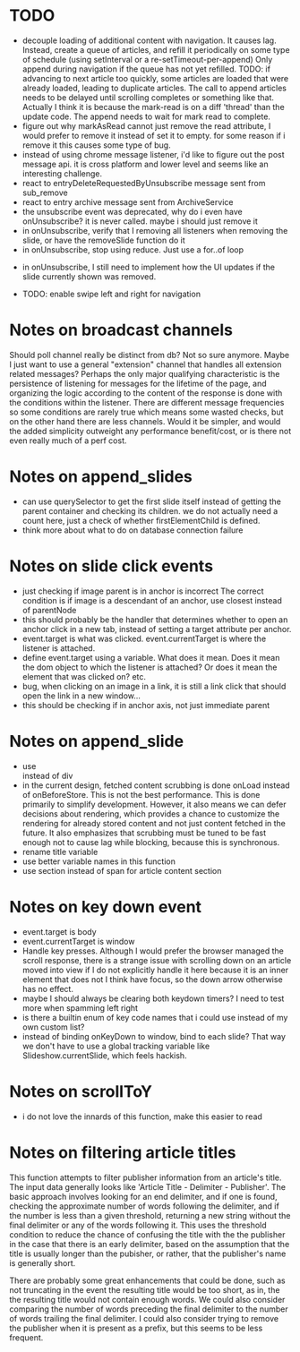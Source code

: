 # TODO

* decouple loading of additional content with navigation. It causes
lag. Instead, create a queue of articles, and refill it periodically on
some type of schedule (using setInterval or a re-setTimeout-per-append)
Only append during navigation if the queue has not yet refilled.
TODO: if advancing to next article too quickly, some articles are loaded
that were already loaded, leading to duplicate articles. The call to append
articles needs to be delayed until scrolling completes or something like
that. Actually I think it is because the mark-read is on a diff 'thread'
than the update code. The append needs to wait for mark read to complete.
* figure out why markAsRead cannot just remove the read attribute, I would
prefer to remove it instead of set it to empty. for some reason if i remove it
this causes some type of bug.
* instead of using chrome message listener, i'd like to figure out the
post message api. it is cross platform and lower level and seems like an
interesting challenge.
* react to entryDeleteRequestedByUnsubscribe message sent from
sub_remove
* react to entry archive message sent from ArchiveService
* the unsubscribe event was deprecated, why do i even have onUnsubscribe? it
is never called. maybe i should just remove it
* in onUnsubscribe, verify that I removing all listeners when removing the
slide, or have the removeSlide function do it
* in onUnsubscribe, stop using reduce. Just use a for..of loop
- in onUnsubscribe, I still need to implement how the UI updates if the slide
currently shown was removed.

* TODO: enable swipe left and right for navigation

# Notes on broadcast channels

Should poll channel really be distinct from db? Not so sure anymore.
Maybe I just want to use a general "extension" channel that handles all
extension related messages? Perhaps the only major qualifying characteristic
is the persistence of listening for messages for the lifetime of the page,
and organizing the logic according to the content of the response is done
with the conditions within the listener. There are different message
frequencies so some conditions are rarely true which means some wasted
checks, but on the other hand there are less channels. Would it be simpler,
and would the added simplicity outweight any performance benefit/cost, or
is there not even really much of a perf cost.

# Notes on append_slides

* can use querySelector to get the first slide itself
instead of getting the parent container and checking its children. we do not
actually need a count here, just a check of whether firstElementChild is
defined.
* think more about what to do on database connection failure

# Notes on slide click events

* just checking if image parent is in anchor is incorrect
The correct condition is if image is a descendant of an anchor, use
closest instead of parentNode
* this should probably be the handler that determines
whether to open an anchor click in a new tab, instead of
setting a target attribute per anchor.
* event.target is what was clicked. event.currentTarget is where the
listener is attached.
* define event.target using a variable. What does it mean. Does it
mean the dom object to which the listener is attached? Or does it
mean the element that was clicked on? etc.
* bug, when clicking on an image in a link, it is still a link
click that should open the link in a new window...
* this should be checking if in anchor axis, not just immediate parent

# Notes on append_slide

* use <article> instead of div
* in the current design, fetched content scrubbing is done onLoad
instead of onBeforeStore. This is not the best performance. This is done
primarily to simplify development. However, it also means we can defer
decisions about rendering, which provides a chance to customize the
rendering for already stored content and not just content fetched in the
future. It also emphasizes that scrubbing must be tuned to be fast enough
not to cause lag while blocking, because this is synchronous.
* rename title variable
* use better variable names in this function
* use section instead of span for article content section

# Notes on key down event

* event.target is body
* event.currentTarget is window
* Handle key presses. Although I would prefer the browser managed the scroll
response, there is a strange issue with scrolling down on an article moved
into view if I do not explicitly handle it here because it is an inner
element that does not I think have focus, so the down arrow otherwise has no
effect.
* maybe I should always be clearing both keydown timers? I need to
test more when spamming left right
* is there a builtin enum of key code names that i could use instead of my
own custom list?
* instead of binding onKeyDown to window, bind to each slide? That way
we don't have to use a global tracking variable like Slideshow.currentSlide,
which feels hackish.

# Notes on scrollToY

* i do not love the innards of this function, make this easier to read

# Notes on filtering article titles

This function attempts to filter publisher information from an article's title.
The input data generally looks like 'Article Title - Delimiter - Publisher'.
The basic approach involves looking for an end delimiter, and if one is
found, checking the approximate number of words following the delimiter,
and if the number is less than a given threshold, returning a new string
without the final delimiter or any of the words following it. This uses the
threshold condition to reduce the chance of confusing the title with the
the publisher in the case that there is an early delimiter, based on the
assumption that the title is usually longer than the pubisher, or rather,
that the publisher's name is generally short.

There are probably some great enhancements that could be done, such as not
truncating in the event the resulting title would be too short, as in, the
the resulting title would not contain enough words. We could also consider
comparing the number of words preceding the final delimiter to the number
of words trailing the final delimiter. I could also consider trying to
remove the publisher when it is present as a prefix, but this seems to be
less frequent.
